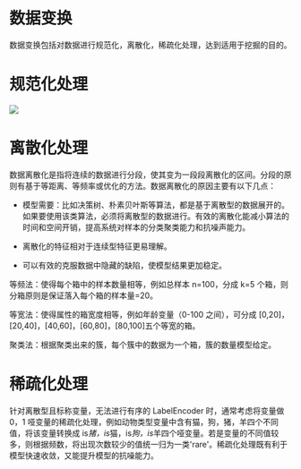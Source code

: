 # 数据变换

数据变换包括对数据进行规范化，离散化，稀疏化处理，达到适用于挖掘的目的。

# 规范化处理

![](https://tva1.sinaimg.cn/large/007DFXDhgy1g5urbccl78j30tz0v5q70.jpg)

# 离散化处理

数据离散化是指将连续的数据进行分段，使其变为一段段离散化的区间。分段的原则有基于等距离、等频率或优化的方法。数据离散化的原因主要有以下几点：

- 模型需要：比如决策树、朴素贝叶斯等算法，都是基于离散型的数据展开的。如果要使用该类算法，必须将离散型的数据进行。有效的离散化能减小算法的时间和空间开销，提高系统对样本的分类聚类能力和抗噪声能力。

- 离散化的特征相对于连续型特征更易理解。

- 可以有效的克服数据中隐藏的缺陷，使模型结果更加稳定。

等频法：使得每个箱中的样本数量相等，例如总样本 n=100，分成 k=5 个箱，则分箱原则是保证落入每个箱的样本量=20。

等宽法：使得属性的箱宽度相等，例如年龄变量（0-100 之间），可分成 [0,20]，[20,40]，[40,60]，[60,80]，[80,100]五个等宽的箱。

聚类法：根据聚类出来的簇，每个簇中的数据为一个箱，簇的数量模型给定。

# 稀疏化处理

针对离散型且标称变量，无法进行有序的 LabelEncoder 时，通常考虑将变量做 0，1 哑变量的稀疏化处理，例如动物类型变量中含有猫，狗，猪，羊四个不同值，将该变量转换成 is*猪，is*猫，is*狗，is*羊四个哑变量。若是变量的不同值较多，则根据频数，将出现次数较少的值统一归为一类'rare'。稀疏化处理既有利于模型快速收敛，又能提升模型的抗噪能力。
